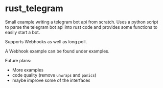# rust_telegram
Small example writing a telegram bot api from scratch.
Uses a python script to parse the telegram bot api into rust code and provides some functions to easily start a bot.

Supports Webhooks as well as long poll.

A Webhook example can be found under examples.

Future plans:
- More examples
- code quality (remove `unwraps` and `panics`)
- maybe improve some of the interfaces
